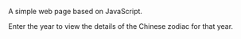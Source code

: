 A simple web page based on JavaScript.

Enter the year to view the details of the Chinese zodiac for that year.
